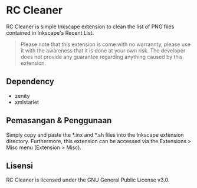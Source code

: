 # RC Cleaner 

RC Cleaner is simple Inkscape extension to clean the list of PNG files contained in Inkscape's Recent List. 

> Please note that this extension is come with no warrannty, please use it with the awareness that it is done at your own risk. 
> The developer does not provide any guarantee regarding anything caused by this extension.

## Dependency
- zenity
- xmlstarlet


## Pemasangan & Penggunaan

Simply copy and paste the *.inx and *.sh files into the Inkscape extension directory. Furthermore, this extension can be accessed via the Extensions > Misc menu (Extension > Misc).


## Lisensi
RC Cleaner is licensed under the GNU General Public License v3.0.
